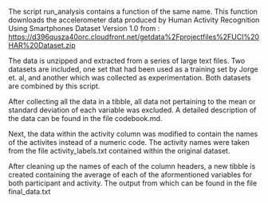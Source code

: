 The script run_analysis contains a function of the same name. This function downloads the accelerometer data produced by Human Activity Recognition Using Smartphones Dataset Version 1.0 from :  https://d396qusza40orc.cloudfront.net/getdata%2Fprojectfiles%2FUCI%20HAR%20Dataset.zip

The data is unzipped and extracted from a series of large text files. Two datasets are included, one set that had been used as a training set by Jorge et. al, and another which was collected as experimentation. Both datasets are combined by this script.

After collecting all the data in a tibble, all data not pertaining to the mean or standard deviation of each variable was excluded. A detailed description of the data can be found in the file codebook.md.

Next, the data within the activity column was modified to contain the names of the activites instead of  a numeric code. The activity names were taken from the file activity_labels.txt contained within the original dataset.

After cleaning up the names of each of the column headers, a new tibble is created containing the average of each of the aformentioned variables for both participant and activity. The output from which can be found in the file final_data.txt
